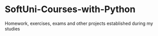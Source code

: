 # SoftUni-Courses-with-Python
Homework, exercises, exams and other projects established during my studies
